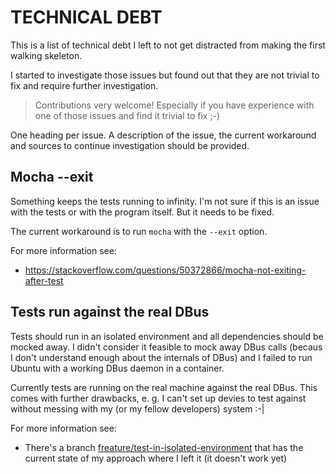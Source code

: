 # TECHNICAL DEBT

This is a list of technical debt I left to not get distracted from making the first walking skeleton.

I started to investigate those issues but found out that they are not trivial to fix and require further investigation.

> Contributions very welcome! Especially if you have experience with one of those issues and find it trivial to fix ;-)

One heading per issue. A description of the issue, the current workaround and sources to continue investigation should be provided.

## Mocha --exit

Something keeps the tests running to infinity. I'm not sure if this is an issue with the tests or with the program itself. But it needs to be fixed.

The current workaround is to run `mocha` with the `--exit` option.

For more information see:

* https://stackoverflow.com/questions/50372866/mocha-not-exiting-after-test


## Tests run against the real DBus

Tests should run in an isolated environment and all dependencies should be mocked away. I didn't consider it feasible to mock away DBus calls (becaus I don't understand enough about the internals of DBus) and I failed to run Ubuntu with a working DBus daemon in a container.

Currently tests are running on the real machine against the real DBus. This comes with further drawbacks, e. g. I can't set up devies to test against without messing with my (or my fellow developers) system :-|

For more information see:

* There's a branch [freature/test-in-isolated-environment](https://github.com/frederikheld/nm-dbus/tree/feature/test-in-isolated-environment) that has the current state of my approach where I left it (it doesn't work yet)
